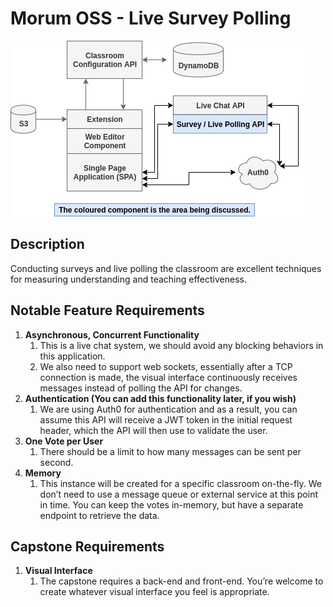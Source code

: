 # Morum OSS - Live Survey Polling

![morum oss project components](./morumoss.png "Morum OSS Project Components")

## Description

Conducting surveys and live polling the classroom are excellent techniques for measuring understanding and teaching effectiveness.

## Notable Feature Requirements

1.	**Asynchronous, Concurrent Functionality**
    1.	This is a live chat system, we should avoid any blocking behaviors in this application.
    2.	We also need to support web sockets, essentially after a TCP connection is made, the visual interface continuously receives messages instead of polling the API for changes.
2.	**Authentication (You can add this functionality later, if you wish)**
    1.	We are using Auth0 for authentication and as a result, you can assume this API will receive a JWT token in the initial request header, which the API will then use to validate the user.
3.	**One Vote per User**
    1.	There should be a limit to how many messages can be sent per second.
4.	**Memory**
    1.	This instance will be created for a specific classroom on-the-fly. We don’t need to use a message queue or external service at this point in time. You can keep the votes in-memory, but have a separate endpoint to retrieve the data.

## Capstone Requirements

1.	**Visual Interface**
    1.	The capstone requires a back-end and front-end. You’re welcome to create whatever visual interface you feel is appropriate.
 
